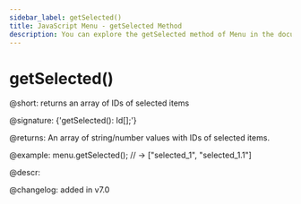 ```yaml
---
sidebar_label: getSelected()
title: JavaScript Menu - getSelected Method 
description: You can explore the getSelected method of Menu in the documentation of the DHTMLX JavaScript UI library. Browse developer guides and API reference, try out code examples and live demos, and download a free 30-day evaluation version of DHTMLX Suite 7.
---
```


# getSelected()

@short: returns an array of IDs of selected items

@signature: {'getSelected(): Id[];'}

@returns:
An array of string/number values with IDs of selected items.

@example:
menu.getSelected(); // -> ["selected_1", "selected_1.1"]

@descr:

@changelog:
added in v7.0

[comment]: # (@relatedapi: menu/api/menu_select_method.md menu/api/menu_unselect_method.md menu/api/menu_isselected_method.md)
